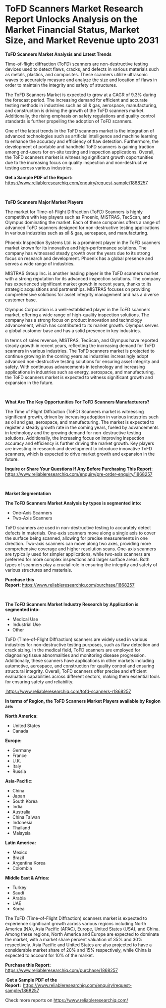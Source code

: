 <p><h1>ToFD Scanners Market Research Report Unlocks Analysis on the Market Financial Status, Market Size, and Market Revenue upto 2031</h1></p><p><strong>ToFD Scanners Market Analysis and Latest Trends</strong></p>
<p><p>Time-of-flight diffraction (ToFD) scanners are non-destructive testing devices used to detect flaws, cracks, and defects in various materials such as metals, plastics, and composites. These scanners utilize ultrasonic waves to accurately measure and analyze the size and location of flaws in order to maintain the integrity and safety of structures.</p><p>The ToFD Scanners Market is expected to grow at a CAGR of 9.3% during the forecast period. The increasing demand for efficient and accurate testing methods in industries such as oil & gas, aerospace, manufacturing, and construction is driving the growth of the ToFD scanners market. Additionally, the rising emphasis on safety regulations and quality control standards is further propelling the adoption of ToFD scanners.</p><p>One of the latest trends in the ToFD scanners market is the integration of advanced technologies such as artificial intelligence and machine learning to enhance the accuracy and efficiency of flaw detection. Furthermore, the development of portable and handheld ToFD scanners is gaining traction among end-users for on-site testing and inspection applications. Overall, the ToFD scanners market is witnessing significant growth opportunities due to the increasing focus on quality inspection and non-destructive testing across various industries.</p></p>
<p><strong>Get a Sample PDF of the Report:&nbsp;</strong> <a href="https://www.reliableresearchiq.com/enquiry/request-sample/1868257">https://www.reliableresearchiq.com/enquiry/request-sample/1868257</a></p>
<p>&nbsp;</p>
<p><strong>ToFD Scanners Major Market Players</strong></p>
<p><p>The market for Time-of-Flight Diffraction (ToFD) Scanners is highly competitive with key players such as Phoenix, MISTRAS, TecScan, and Olympus dominating the market. Each of these companies offers a range of advanced ToFD scanners designed for non-destructive testing applications in various industries such as oil & gas, aerospace, and manufacturing.</p><p>Phoenix Inspection Systems Ltd. is a prominent player in the ToFD scanners market known for its innovative and high-performance solutions. The company has witnessed steady growth over the years due to its strong focus on research and development. Phoenix has a global presence and serves a wide range of industries. </p><p>MISTRAS Group Inc. is another leading player in the ToFD scanners market with a strong reputation for its advanced inspection solutions. The company has experienced significant market growth in recent years, thanks to its strategic acquisitions and partnerships. MISTRAS focuses on providing comprehensive solutions for asset integrity management and has a diverse customer base.</p><p>Olympus Corporation is a well-established player in the ToFD scanners market, offering a wide range of high-quality inspection solutions. The company has a strong focus on product innovation and technology advancement, which has contributed to its market growth. Olympus serves a global customer base and has a solid presence in key industries.</p><p>In terms of sales revenue, MISTRAS, TecScan, and Olympus have reported steady growth in recent years, reflecting the increasing demand for ToFD scanners in various industries. The ToFD scanners market is projected to continue growing in the coming years as industries increasingly adopt advanced non-destructive testing solutions for ensuring asset integrity and safety. With continuous advancements in technology and increasing applications in industries such as energy, aerospace, and manufacturing, the ToFD scanners market is expected to witness significant growth and expansion in the future.</p></p>
<p>&nbsp;</p>
<p><strong>What Are The Key Opportunities For ToFD Scanners Manufacturers?</strong></p>
<p><p>The Time of Flight Diffraction (ToFD) Scanners market is witnessing significant growth, driven by increasing adoption in various industries such as oil and gas, aerospace, and manufacturing. The market is expected to register a steady growth rate in the coming years, fueled by advancements in technology and the growing demand for non-destructive testing solutions. Additionally, the increasing focus on improving inspection accuracy and efficiency is further driving the market growth. Key players are investing in research and development to introduce innovative ToFD scanners, which is expected to drive market growth and expansion in the future.</p></p>
<p><strong>Inquire or Share Your Questions If Any Before Purchasing This Report:</strong> <a href="https://www.reliableresearchiq.com/enquiry/pre-order-enquiry/1868257">https://www.reliableresearchiq.com/enquiry/pre-order-enquiry/1868257</a></p>
<p>&nbsp;</p>
<p><strong>Market Segmentation</strong></p>
<p><strong>The ToFD Scanners Market Analysis by types is segmented into:</strong></p>
<p><ul><li>One-Axis Scanners</li><li>Two-Axis Scanners</li></ul></p>
<p><p>ToFD scanners are used in non-destructive testing to accurately detect defects in materials. One-axis scanners move along a single axis to cover the surface being scanned, allowing for precise measurements in one direction. Two-axis scanners can move along two axes, providing more comprehensive coverage and higher resolution scans. One-axis scanners are typically used for simpler applications, while two-axis scanners are preferred for more complex inspections and larger surface areas. Both types of scanners play a crucial role in ensuring the integrity and safety of various structures and materials.</p></p>
<p><strong>Purchase this Report:&nbsp;</strong><a href="https://www.reliableresearchiq.com/purchase/1868257">https://www.reliableresearchiq.com/purchase/1868257</a></p>
<p>&nbsp;</p>
<p><strong>The ToFD Scanners Market Industry Research by Application is segmented into:</strong></p>
<p><ul><li>Medical Use</li><li>Industrial Use</li><li>Other</li></ul></p>
<p><p>ToFD (Time-of-Flight Diffraction) scanners are widely used in various industries for non-destructive testing purposes, such as flaw detection and crack sizing. In the medical field, ToFD scanners are employed for diagnosing tissue abnormalities and monitoring disease progression. Additionally, these scanners have applications in other markets including automotive, aerospace, and construction for quality control and ensuring structural integrity. Overall, ToFD scanners offer precise and efficient evaluation capabilities across different sectors, making them essential tools for ensuring safety and reliability.</p></p>
<p><a href="https://www.reliableresearchiq.com/tofd-scanners-r1868257">&nbsp;https://www.reliableresearchiq.com/tofd-scanners-r1868257</a></p>
<p><strong>In terms of Region, the ToFD Scanners Market Players available by Region are:</strong></p>
<p>
    <p> <strong> North America: </strong>
        <ul>
            <li>United States</li>
            <li>Canada</li>
        </ul>
        </p> 
    <p> <strong> Europe: </strong>
        <ul>
            <li>Germany</li>
            <li>France</li>
            <li>U.K.</li>
            <li>Italy</li>
            <li>Russia</li>
        </ul>
        </p> 
    <p> <strong> Asia-Pacific: </strong>
        <ul>
            <li>China</li>
            <li>Japan</li>
            <li>South Korea</li>
            <li>India</li>
            <li>Australia</li>
            <li>China Taiwan</li>
            <li>Indonesia</li>
            <li>Thailand</li>
            <li>Malaysia</li>
        </ul>
        </p> 
    <p> <strong> Latin America: </strong>
        <ul>
            <li>Mexico</li>
            <li>Brazil</li>
            <li>Argentina Korea</li>
            <li>Colombia</li>
        </ul>
        </p> 
    <p> <strong> Middle East & Africa: </strong>
        <ul>
            <li>Turkey</li>
            <li>Saudi</li>
            <li>Arabia</li>
            <li>UAE</li>
            <li>Korea</li>
        </ul>
    </p>
    </p>
<p><p>The ToFD (Time-of-Flight Diffraction) scanners market is expected to experience significant growth across various regions including North America (NA), Asia Pacific (APAC), Europe, United States (USA), and China. Among these regions, North America and Europe are expected to dominate the market, with a market share percent valuation of 35% and 30% respectively. Asia Pacific and United States are also projected to have a considerable market share of 20% and 15% respectively, while China is expected to account for 10% of the market.</p></p>
<p><strong>Purchase this Report: </strong><a href="https://www.reliableresearchiq.com/purchase/1868257">https://www.reliableresearchiq.com/purchase/1868257</a></p>
<p>&nbsp;<strong>Get a Sample PDF of the Report:&nbsp;&nbsp;</strong><a href="https://www.reliableresearchiq.com/enquiry/request-sample/1868257">https://www.reliableresearchiq.com/enquiry/request-sample/1868257</a></p>
<p><strong></strong></p>
<p>Check more reports on <a href="https://www.reliableresearchiq.com/">https://www.reliableresearchiq.com/</a></p>